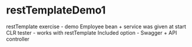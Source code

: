# restTemplateDemo1
restTemplate exercise - demo
Employee bean + service was given at start
CLR tester - works with restTemplate
Included option - Swagger + API controller
